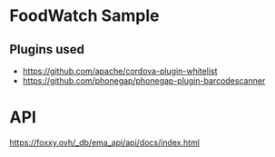 # FoodWatch Sample

## Plugins used

- https://github.com/apache/cordova-plugin-whitelist
- https://github.com/phonegap/phonegap-plugin-barcodescanner

# API
https://foxxy.ovh/_db/ema_api/api/docs/index.html